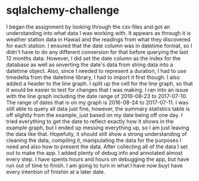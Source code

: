 # sqlalchemy-challenge
I began the assignment by looking through the csv files and got an understanding into what data I was working with. It appears as through it is weather station data in Hawaii and the readings from what they discovered for each station.
I ensured that the date column was in datetime format, so I didn't have to do any different conversion for that before querying the last 12 months data. However, I did set the date column as the index for the database as well as onverting the date's data from string data into a datetime object. Also, since I needed to represent a duration, I had to use timedelta from the datetime library, I had to import it first though.
I also added a header to the line graph.
I split up the cell for the line graph, so that it would be easier to test for changes that I was making.
I ran into an issue with the line graph including the date range of 2016-08-23 to 2017-07-10. The range of dates that is on my graph is 2016-08-24 to 2017-07-11. I was still able to query all data just fine, however, the summary statistics table is off slightly from the example, just based on my date being off one day. I tried everything to get the date to reflect exactly how it shows in the example graph, but I ended up messing everything up, so I am just leaving the data like that. Hopefully, it should still show a strong understanding of cleaning the data, compiling it, manipulating the data for the purposes I need and also how to present the data.
After collecting all of the data I set out to make the app. I added plenty of debug info and annotated almost every step.
I have spents hours and hours on debugging the app, but have run out of time to finish. I am going to turn in what I have now buyt have every intention of finishin at a later date.